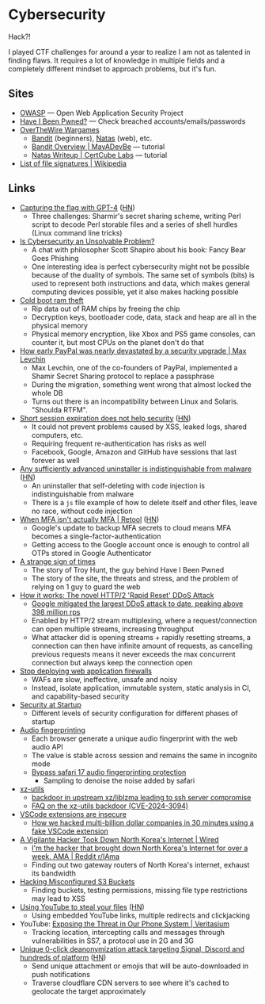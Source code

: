 # Cybersecurity

Hack?!

I played CTF challenges for around a year to realize I am not as talented in
finding flaws. It requires a lot of knowledge in multiple fields and a
completely different mindset to approach problems, but it's fun.

## Sites

- [OWASP](https://owasp.org/) — Open Web Application Security Project
- [Have I Been Pwned?](https://haveibeenpwned.com/) — Check breached
  accounts/emails/passwords
- [OverTheWire Wargames](https://overthewire.org/wargames/)
  - [Bandit](https://overthewire.org/wargames/bandit/) (beginners),
    [Natas](https://overthewire.org/wargames/natas/) (web), etc.
  - [Bandit Overview | MayADevBe](https://mayadevbe.me/posts/overthewire/bandit/overview/)
    — tutorial
  - [Natas Writeup | CertCube Labs](https://blog.certcube.com/overthewire-natas/)
    — tutorial
- [List of file signatures | Wikipedia](https://en.wikipedia.org/wiki/List_of_file_signatures)

## Links

- [Capturing the flag with GPT-4](https://micahflee.com/2023/04/capturing-the-flag-with-gpt-4/)
  ([HN](https://news.ycombinator.com/item?id=35683265))
  - Three challenges: Sharmir's secret sharing scheme, writing Perl script to
    decode Perl storable files and a series of shell hurdles (Linux command line
    tricks)
- [Is Cybersecurity an Unsolvable Problem?](https://arstechnica.com/features/2023/05/is-cybersecurity-an-unsolvable-problem/)
  - A chat with philosopher Scott Shapiro about his book: Fancy Bear Goes
    Phishing
  - One interesting idea is perfect cybersecurity might not be possible because
    of the duality of symbols. The same set of symbols (bits) is used to
    represent both instructions and data, which makes general computing devices
    possible, yet it also makes hacking possible
- [Cold boot ram theft](https://www.theregister.com/2023/06/09/cold_boot_ram_theft/)
  - Rip data out of RAM chips by freeing the chip
  - Decryption keys, bootloader code, data, stack and heap are all in the
    physical memory
  - Physical memory encryption, like Xbox and PS5 game consoles, can counter it,
    but most CPUs on the planet don't do that
- [How early PayPal was nearly devastated by a security upgrade | Max Levchin](https://max.levch.in/post/724289457144070144/shamir-secret-sharing-its-3am-paul-the-head-of)
  - Max Levchin, one of the co-founders of PayPal, implemented a Shamir Secret
    Sharing protocol to replace a passphrase
  - During the migration, something went wrong that almost locked the whole DB
  - Turns out there is an incompatibility between Linux and Solaris. "Shoulda
    RTFM".
- [Short session expiration does not help security](https://www.sjoerdlangkemper.nl/2023/08/16/session-timeout/)
  ([HN](https://news.ycombinator.com/item?id=37173339))
  - It could not prevent problems caused by XSS, leaked logs, shared computers,
    etc.
  - Requiring frequent re-authentication has risks as well
  - Facebook, Google, Amazon and GitHub have sessions that last forever as well
- [Any sufficiently advanced uninstaller is indistinguishable from malware](https://devblogs.microsoft.com/oldnewthing/20230911-00/?p=108749)
  ([HN](https://news.ycombinator.com/item?id=37491862))
  - An uninstaller that self-deleting with code injection is indistinguishable
    from malware
  - There is a `js` file example of how to delete itself and other files, leave
    no race, without code injection
- [When MFA isn't actually MFA | Retool](https://retool.com/blog/mfa-isnt-mfa/)
  ([HN](https://news.ycombinator.com/item?id=37500895))
  - Google's update to backup MFA secrets to cloud means MFA becomes a
    single-factor-authentication
  - Getting access to the Google account once is enough to control all OTPs
    stored in Google Authenticator
- [A strange sign of times](https://www.abc.net.au/news/2023-09-23/cybersecurity-troy-hunt-have-i-been-pwned-fighting-data-breaches/102803748)
  - The story of Troy Hunt, the guy behind Have I Been Pwned
  - The story of the site, the threats and stress, and the problem of relying on
    1 guy to guard the web
- [How it works: The novel HTTP/2 'Rapid Reset' DDoS Attack](https://cloud.google.com/blog/products/identity-security/how-it-works-the-novel-http2-rapid-reset-ddos-attack)
  - [Google mitigated the largest DDoS attack to date, peaking above 398 million rps](https://cloud.google.com/blog/products/identity-security/google-cloud-mitigated-largest-ddos-attack-peaking-above-398-million-rps)
  - Enabled by HTTP/2 stream multiplexing, where a request/connection can open
    multiple streams, increasing throughput
  - What attacker did is opening streams + rapidly resetting streams, a
    connection can then have infinite amount of requests, as cancelling previous
    requests means it never exceeds the max concurrent connection but always
    keep the connection open
- [Stop deploying web application firewalls](https://www.macchaffee.com/blog/2023/wafs/)
  - WAFs are slow, ineffective, unsafe and noisy
  - Instead, isolate application, immutable system, static analysis in CI, and
    capability-based security
- [Security at Startup](https://vadimkravcenko.com/shorts/security-at-startup/)
  - Different levels of security configuration for different phases of startup
- [Audio fingerprinting](https://fingerprint.com/blog/audio-fingerprinting/)
  - Each browser generate a unique audio fingerprint with the web audio API
  - The value is stable across session and remains the same in incognito mode
  - [Bypass safari 17 audio fingerprinting protection](https://fingerprint.com/blog/bypassing-safari-17-audio-fingerprinting-protection/)
    - Sampling to denoise the noise added by safari
- [xz-utils](https://news.ycombinator.com/item?id=39865810)
  - [backdoor in upstream xz/liblzma leading to ssh server compromise](https://www.openwall.com/lists/oss-security/2024/03/29/4)
  - [FAQ on the xz-utils backdoor (CVE-2024-3094)](https://gist.github.com/thesamesam/223949d5a074ebc3dce9ee78baad9e27)
- [VSCode extensions are insecure](https://www.baldurbjarnason.com/2024/vscode-extensions-are-insecure/)
  - [How we hacked multi-billion dollar companies in 30 minutes using a fake VSCode extension](https://medium.com/@amitassaraf/the-story-of-extensiontotal-how-we-hacked-the-vscode-marketplace-5c6e66a0e9d7)
- [A Vigilante Hacker Took Down North Korea's Internet | Wired](https://www.wired.com/story/p4x-north-korea-internet-hacker-identity-reveal/)
  - [I'm the hacker that brought down North Korea's Internet for over a week. AMA | Reddit r/IAma](https://www.reddit.com/r/IAmA/comments/1divlp3/im_the_hacker_that_brought_down_north_koreas/)
  - Finding out two gateway routers of North Korea's internet, exhaust its
    bandwidth
- [Hacking Misconfigured S3 Buckets](https://blog.intigriti.com/hacking-tools/hacking-misconfigured-aws-s3-buckets-a-complete-guide)
  - Finding buckets, testing permissions, missing file type restrictions may
    lead to XSS
- [Using YouTube to steal your files](https://lyra.horse/blog/2024/09/using-youtube-to-steal-your-files)
  ([HN](https://news.ycombinator.com/item?id=41608949))
  - Using embedded YouTube links, multiple redirects and clickjacking
- YouTube:
  [Exposing the Threat in Our Phone System | Veritasium](https://youtu.be/wVyu7NB7W6Y)
  - Tracking location, intercepting calls and messages through vulnerabilities
    in SS7, a protocol use in 2G and 3G
- [Unique 0-click deanonymization attack targeting Signal, Discord and hundreds of platform](https://gist.github.com/hackermondev/45a3cdfa52246f1d1201c1e8cdef6117)
  ([HN](https://news.ycombinator.com/item?id=42780816))
  - Send unique attachment or emojis that will be auto-downloaded in push
    notifications
  - Traverse cloudflare CDN servers to see where it's cached to geolocate the
    target approximately
